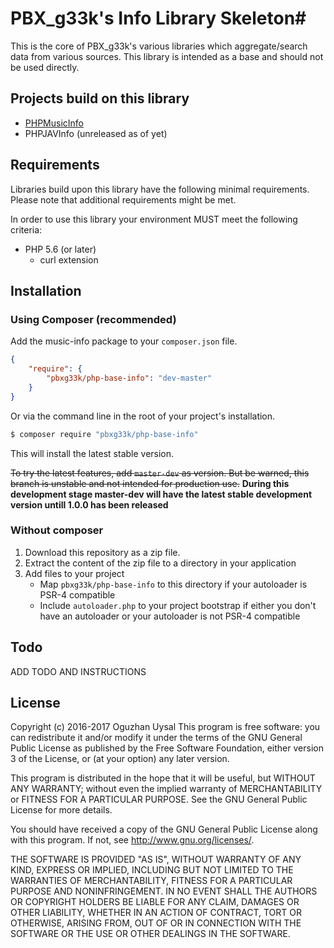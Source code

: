 # PBX_g33k's Info Library Skeleton#

This is the core of PBX_g33k's various libraries which aggregate/search data from various sources.
This library is intended as a base and should not be used directly.

## Projects build on this library ##
* [PHPMusicInfo](https://github.com/PBXg33k/php-music-info)
* PHPJAVInfo (unreleased as of yet)

## Requirements ##
Libraries build upon this library have the following minimal requirements.
Please note that additional requirements might be met.

In order to use this library your environment MUST meet the following criteria:
* PHP 5.6 (or later)
	* curl extension

## Installation ##

### Using Composer (recommended) ###
Add the music-info package to your `composer.json` file.

``` json
{
    "require": {
        "pbxg33k/php-base-info": "dev-master"
    }
}
```

Or via the command line in the root of your project's installation.

``` bash
$ composer require "pbxg33k/php-base-info"
```

This will install the latest stable version.

~~To try the latest features, add `master-dev` as version. But be warned, this branch is unstable and not intended for production use.~~ **During this development stage master-dev will have the latest stable development version untill 1.0.0 has been released**

### Without composer ###
1. Download this repository as a zip file.
2. Extract the content of the zip file to a directory in your application
3. Add files to your project
	* Map `pbxg33k/php-base-info` to this directory if your autoloader is PSR-4 compatible
	* Include `autoloader.php` to your project bootstrap if either you don't have an autoloader or your autoloader is not PSR-4 compatible

## Todo

ADD TODO AND INSTRUCTIONS

## License

Copyright (c) 2016-2017 Oguzhan Uysal
This program is free software: you can redistribute it and/or modify it under the terms of the GNU General Public License as published by the Free Software Foundation, either version 3 of the License, or (at your option) any later version.

This program is distributed in the hope that it will be useful, but WITHOUT ANY WARRANTY; without even the implied warranty of MERCHANTABILITY or FITNESS FOR A PARTICULAR PURPOSE. See the GNU General Public License for more details.

You should have received a copy of the GNU General Public License along with this program.  If not, see <http://www.gnu.org/licenses/>.

THE SOFTWARE IS PROVIDED "AS IS", WITHOUT WARRANTY OF ANY KIND, EXPRESS OR IMPLIED, INCLUDING BUT NOT LIMITED TO THE WARRANTIES OF MERCHANTABILITY, FITNESS FOR A PARTICULAR PURPOSE AND NONINFRINGEMENT. IN NO EVENT SHALL THE AUTHORS OR COPYRIGHT HOLDERS BE LIABLE FOR ANY CLAIM, DAMAGES OR OTHER LIABILITY, WHETHER IN AN ACTION OF CONTRACT, TORT OR OTHERWISE, ARISING FROM, OUT OF OR IN CONNECTION WITH THE SOFTWARE OR THE USE OR OTHER DEALINGS IN THE SOFTWARE.
